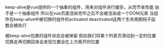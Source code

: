 keep-alive是vue提供的一个抽象的组件，用来对组件进行缓存，从而节省性能 由于是一个抽象组件 所以在vue页面渲染完毕之后不会被渲染成一个DOM元素
当组件在keep-alive中被切换时组件的activated deactivated这两个生命周期钩子函数会被执行

被keep-alive包裹的组件状态会被保留 假如我们将某个列表页滑动到一定的位置  切换走再切换回来会发现位置会在上次离开的位置